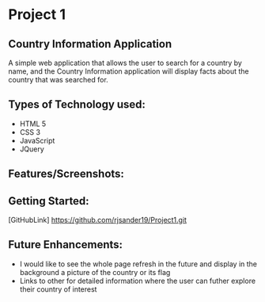 # Project 1 
## Country Information Application


A simple web application that allows the user to search for a country by name, and the Country Information application will display facts about the country that was searched for. 
## Types of Technology used:
- HTML 5
- CSS 3
- JavaScript
- JQuery

## Features/Screenshots:


## Getting Started:

[GitHubLink] <https://github.com/rjsander19/Project1.git>

## Future Enhancements:
- I would like to see the whole page refresh in the future and display in the background a picture of the country or its flag
- Links to other for detailed information where the user can futher explore their country of interest 




